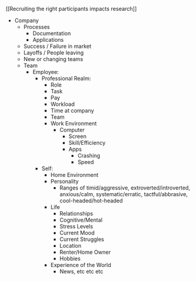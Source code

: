 [[Recruiting the right participants impacts research]]

- Company
	- Processes
		- Documentation
		- Applications
	- Success / Failure in market
	- Layoffs / People leaving
	- New or changing teams
	- Team
		- Employee:
			- Professional Realm:
				- Role
				- Task
				- Pay
				- Workload
				- Time at company
				- Team
				- Work Environment
					- Computer
						- Screen
						- Skill/Efficiency
						- Apps
							- Crashing
							- Speed
			- Self:
				- Home Environment
				- Personality
					- Ranges of timid/aggressive, extroverted/introverted, anxious/calm, systematic/erratic, tactful/abbrasive, cool-headed/hot-headed
				- Life
					- Relationships
					- Cognitive/Mental
					- Stress Levels
					- Current Mood
					- Current Struggles
					- Location
					- Renter/Home Owner
					- Hobbies
				- Experience of the World
					- News, etc etc etc





